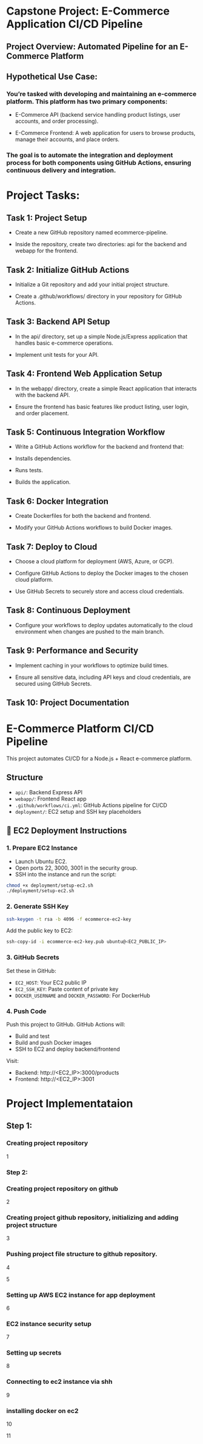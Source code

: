 # Capstone Project: E-Commerce Application CI/CD Pipeline

## Project Overview: Automated Pipeline for an E-Commerce Platform

## Hypothetical Use Case:

### You’re tasked with developing and maintaining an e-commerce platform. This platform has two primary components:

- E-Commerce API (backend service handling product listings, user accounts, and order processing).

- E-Commerce Frontend: A web application for users to browse products, manage their accounts, and place orders.

### The goal is to automate the integration and deployment process for both components using GitHub Actions, ensuring continuous delivery and integration.

# Project Tasks:

## Task 1: Project Setup

- Create a new GitHub repository named ecommerce-pipeline.

- Inside the repository, create two directories: api for the backend and webapp for the frontend.

## Task 2: Initialize GitHub Actions

- Initialize a Git repository and add your initial project structure.

- Create a .github/workflows/ directory in your repository for GitHub Actions.

## Task 3: Backend API Setup

- In the api/ directory, set up a simple Node.js/Express application that handles basic e-commerce operations.

- Implement unit tests for your API.

## Task 4: Frontend Web Application Setup

- In the webapp/ directory, create a simple React application that interacts with the backend API.

- Ensure the frontend has basic features like product listing, user login, and order placement.

## Task 5: Continuous Integration Workflow

- Write a GitHub Actions workflow for the backend and frontend that:

- Installs dependencies.

- Runs tests.

- Builds the application.

## Task 6: Docker Integration

- Create Dockerfiles for both the backend and frontend.

- Modify your GitHub Actions workflows to build Docker images.

## Task 7: Deploy to Cloud

- Choose a cloud platform for deployment (AWS, Azure, or GCP).

- Configure GitHub Actions to deploy the Docker images to the chosen cloud platform.

- Use GitHub Secrets to securely store and access cloud credentials.

## Task 8: Continuous Deployment

- Configure your workflows to deploy updates automatically to the cloud environment when changes are pushed to the main branch.

## Task 9: Performance and Security

- Implement caching in your workflows to optimize build times.

- Ensure all sensitive data, including API keys and cloud credentials, are secured using GitHub Secrets.

## Task 10: Project Documentation





# E-Commerce Platform CI/CD Pipeline

This project automates CI/CD for a Node.js + React e-commerce platform.

## Structure
- `api/`: Backend Express API
- `webapp/`: Frontend React app
- `.github/workflows/ci.yml`: GitHub Actions pipeline for CI/CD
- `deployment/`: EC2 setup and SSH key placeholders

## 🚀 EC2 Deployment Instructions

### 1. Prepare EC2 Instance
- Launch Ubuntu EC2.
- Open ports 22, 3000, 3001 in the security group.
- SSH into the instance and run the script:

```bash
chmod +x deployment/setup-ec2.sh
./deployment/setup-ec2.sh
```

### 2. Generate SSH Key
```bash
ssh-keygen -t rsa -b 4096 -f ecommerce-ec2-key
```

Add the public key to EC2:  
```bash
ssh-copy-id -i ecommerce-ec2-key.pub ubuntu@<EC2_PUBLIC_IP>
```

### 3. GitHub Secrets
Set these in GitHub:
- `EC2_HOST`: Your EC2 public IP
- `EC2_SSH_KEY`: Paste content of private key
- `DOCKER_USERNAME` and `DOCKER_PASSWORD`: For DockerHub

### 4. Push Code
Push this project to GitHub. GitHub Actions will:
- Build and test
- Build and push Docker images
- SSH to EC2 and deploy backend/frontend

Visit:
- Backend: http://<EC2_IP>:3000/products
- Frontend: http://<EC2_IP>:3001


# Project Implementataion

## Step 1:

### Creating project repository

1

### Step 2:

### Creating project repository on github

2

### Creating project github repository,  initializing and adding project structure

3

### Pushing project file structure to github repository.

4

5

### Setting up AWS EC2 instance for app deployment

6

### EC2 instance security setup

7

### Setting up secrets

8

### Connecting to ec2 instance via shh

9
### installing docker on ec2

10

11







